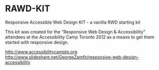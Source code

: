 RAWD-KIT
========

Responsive Accessible Web Design KIT - a vanilla RWD starting kit

This kit was created for the "Responsive Web Design & Accessibility" attendees at the Accessibility Camp Toronto 2012 as a means to get them started with responsive design.

http://www.accessibilitycampto.org
http://www.slideshare.net/GeorgeZamfir/responsive-web-design-accessibility
